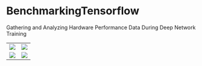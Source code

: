# BenchmarkingTensorflow
Gathering and Analyzing Hardware Performance Data During Deep Network Training
<table style = "border: none">
  <tr>
    <td> 
      <img src="https://user-images.githubusercontent.com/33165031/57023340-58a7d900-6bf7-11e9-9fd3-ad7af02898b0.gif"> 
    </td>
    <td>
      <img src="https://user-images.githubusercontent.com/33165031/57024705-dd482680-6bfa-11e9-9778-a57bd95e1dc7.gif">
    </td>
  </tr>
  <tr>
    <td>
    <img src="https://user-images.githubusercontent.com/33165031/57023767-85a8bb80-6bf8-11e9-95b0-7b3f15464581.gif">
    </td>
    <td>
    <img src="https://user-images.githubusercontent.com/33165031/57024935-6eb79880-6bfb-11e9-96ff-ee752077383d.gif">
    </td>
  </tr>
</table>
